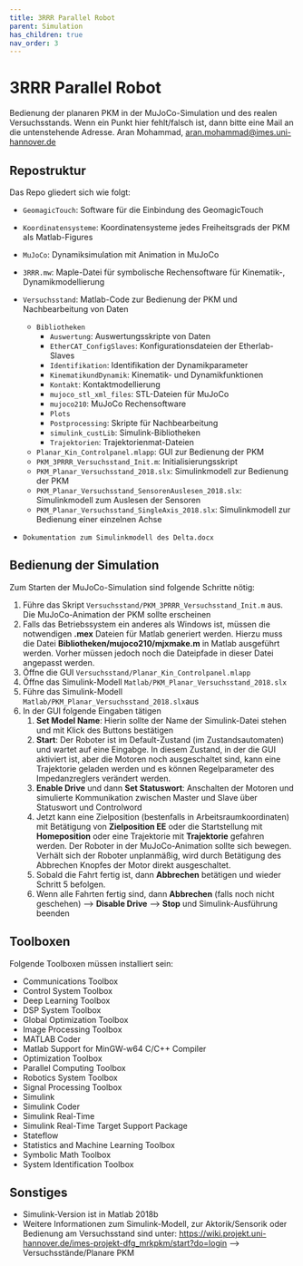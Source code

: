 ```yaml
---
title: 3RRR Parallel Robot
parent: Simulation
has_children: true
nav_order: 3
---
```


# 3RRR Parallel Robot

Bedienung der planaren PKM in der MuJoCo-Simulation und des realen Versuchsstands.
Wenn ein Punkt hier fehlt/falsch ist, dann bitte eine Mail an die untenstehende Adresse.
Aran Mohammad, aran.mohammad@imes.uni-hannover.de

## Repostruktur

Das Repo gliedert sich wie folgt:

- `GeomagicTouch`:  Software für die Einbindung des GeomagicTouch
- `Koordinatensysteme`:  Koordinatensysteme jedes Freiheitsgrads der PKM als Matlab-Figures
- `MuJoCo`:  Dynamiksimulation mit Animation in MuJoCo
- `3RRR.mw`: Maple-Datei für symbolische Rechensoftware für Kinematik-, Dynamikmodellierung
- `Versuchsstand`:  Matlab-Code zur Bedienung der PKM und Nachbearbeitung von Daten
  - `Bibliotheken`
    - `Auswertung`: Auswertungsskripte von Daten
    - `EtherCAT_ConfigSlaves`: Konfigurationsdateien der Etherlab-Slaves
    - `Identifikation`: Identifikation der Dynamikparameter
    - `KinematikundDynamik`: Kinematik- und Dynamikfunktionen
    - `Kontakt`: Kontaktmodellierung
    - `mujoco_stl_xml_files`: STL-Dateien für MuJoCo
    - `mujoco210`: MuJoCo Rechensoftware
    - `Plots`
    - `Postprocessing`: Skripte für Nachbearbeitung
    - `simulink_custLib`: Simulink-Bibliotheken
    - `Trajektorien`: Trajektorienmat-Dateien
  - `Planar_Kin_Controlpanel.mlapp`: GUI zur Bedienung der PKM
  - `PKM_3PRRR_Versuchsstand_Init.m`: Initialisierungsskript
  - `PKM_Planar_Versuchsstand_2018.slx`: Simulinkmodell zur Bedienung der PKM
  - `PKM_Planar_Versuchsstand_SensorenAuslesen_2018.slx`: Simulinkmodell zum Auslesen der Sensoren
  - `PKM_Planar_Versuchsstand_SingleAxis_2018.slx`: Simulinkmodell zur Bedienung einer einzelnen Achse

- `Dokumentation zum Simulinkmodell des Delta.docx`

## Bedienung der Simulation

Zum Starten der MuJoCo-Simulation sind folgende Schritte nötig:

1. Führe das Skript `Versuchsstand/PKM_3PRRR_Versuchsstand_Init.m` aus. Die MuJoCo-Animation der PKM sollte erscheinen
2. Falls das Betriebssystem ein anderes als Windows ist, müssen die notwendigen **.mex** Dateien für Matlab generiert werden. Hierzu muss die Datei **Bibliotheken/mujoco210/mjxmake.m** in Matlab ausgeführt werden. Vorher müssen jedoch noch die Dateipfade in dieser Datei angepasst werden.
3. Öffne die GUI `Versuchsstand/Planar_Kin_Controlpanel.mlapp`
4. Öffne das Simulink-Modell `Matlab/PKM_Planar_Versuchsstand_2018.slx`
5. Führe das Simulink-Modell `Matlab/PKM_Planar_Versuchsstand_2018.slx`aus
6. In der GUI folgende Eingaben tätigen
    1. **Set Model Name**: Hierin sollte der Name der Simulink-Datei stehen und mit Klick des Buttons bestätigen
    2. **Start**: Der Roboter ist im Default-Zustand (im Zustandsautomaten) und wartet auf eine Eingabge. In diesem Zustand, in der die GUI aktiviert ist, aber die Motoren noch ausgeschaltet sind, kann eine Trajektorie geladen werden und es können Regelparameter des Impedanzreglers verändert werden.
    3. **Enable Drive** und dann **Set Statuswort**: Anschalten der Motoren und simulierte Kommunikation zwischen Master und Slave über Statuswort und Controlword
    4. Jetzt kann eine Zielposition (bestenfalls in Arbeitsraumkoordinaten) mit Betätigung von **Zielposition EE** oder die Startstellung mit **Homeposition** oder eine Trajektorie mit **Trajektorie** gefahren werden. Der Roboter in der MuJoCo-Animation sollte sich bewegen. Verhält sich der Roboter unplanmäßig, wird durch Betätigung des Abbrechen Knopfes der Motor direkt ausgeschaltet.
    5. Sobald die Fahrt fertig ist, dann **Abbrechen** betätigen und wieder Schritt 5 befolgen.
    6. Wenn alle Fahrten fertig sind, dann **Abbrechen** (falls noch nicht geschehen) --> **Disable Drive** --> **Stop** und Simulink-Ausführung beenden


## Toolboxen
Folgende Toolboxen müssen installiert sein:
- Communications Toolbox
- Control System Toolbox
- Deep Learning Toolbox
- DSP System Toolbox
- Global Optimization Toolbox
- Image Processing Toolbox
- MATLAB Coder
- Matlab Support for MinGW-w64 C/C++ Compiler
- Optimization Toolbox
- Parallel Computing Toolbox
- Robotics System Toolbox
- Signal Processing Toolbox
- Simulink
- Simulink Coder
- Simulink Real-Time
- Simulink Real-Time Target Support Package
- Stateflow
- Statistics and Machine Learning Toolbox
- Symbolic Math Toolbox
- System Identification Toolbox


## Sonstiges

- Simulink-Version ist in Matlab 2018b
- Weitere Informationen zum Simulink-Modell, zur Aktorik/Sensorik oder Bedienung am Versuchsstand sind unter: https://wiki.projekt.uni-hannover.de/imes-projekt-dfg_mrkpkm/start?do=login --> Versuchsstände/Planare PKM
